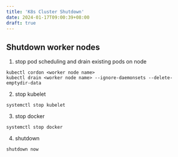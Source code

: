 ```yaml
---
title: 'K8s Cluster Shutdown'
date: 2024-01-17T09:00:39+08:00
draft: true
---
```


## Shutdown worker nodes

1. stop pod scheduling and drain existing pods on node

```shell
kubectl cordon <worker node name>
kubectl drain <worker node name> --ignore-daemonsets --delete-emptydir-data
```

2. stop kubelet

```shell
systemctl stop kubelet
```

3. stop docker

```shell
systemctl stop docker
```

4. shutdown

```shell
shutdown now
```